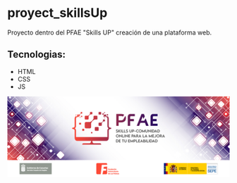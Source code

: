 # proyect_skillsUp
Proyecto dentro del PFAE "Skills UP" creación de una plataforma web.

## Tecnologias:
- HTML
- CSS
- JS

![Skills Up - GitHub Profile](https://github.com/PFAE-Skills-Up/proyect_skillsUp/blob/main/img/banner-pfae.jpg)